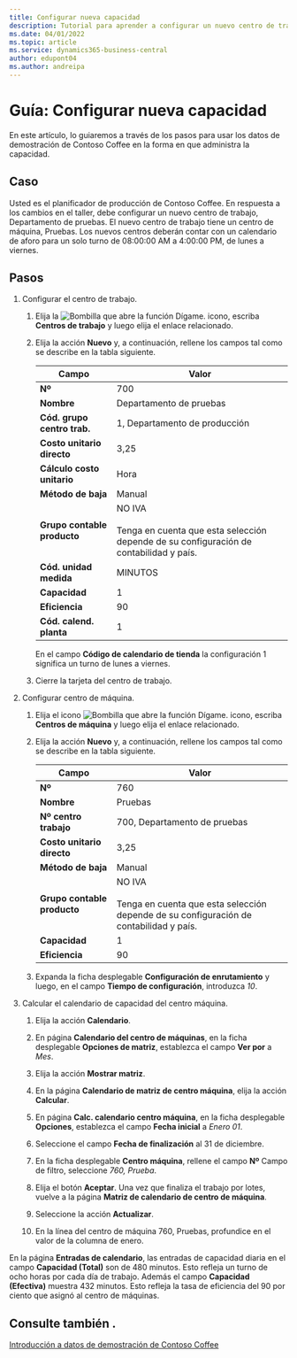 ```yaml
---
title: Configurar nueva capacidad
description: Tutorial para aprender a configurar un nuevo centro de trabajo con un calendario de capacidad para un solo turno en Business Central.
ms.date: 04/01/2022
ms.topic: article
ms.service: dynamics365-business-central
author: edupont04
ms.author: andreipa
---
```


# Guía: Configurar nueva capacidad

En este artículo, lo guiaremos a través de los pasos para usar los datos de demostración de Contoso Coffee en la forma en que administra la capacidad.  

## Caso

Usted es el planificador de producción de Contoso Coffee. En respuesta a los cambios en el taller, debe configurar un nuevo centro de trabajo, Departamento de pruebas. El nuevo centro de trabajo tiene un centro de máquina, Pruebas. Los nuevos centros deberán contar con un calendario de aforo para un solo turno de 08:00:00 AM a 4:00:00 PM, de lunes a viernes.  

## Pasos

1. Configurar el centro de trabajo.

    1. Elija la ![Bombilla que abre la función Dígame.](../media/ui-search/search_small.png "Dígame qué desea hacer") icono, escriba **Centros de trabajo** y luego elija el enlace relacionado.  

    2. Elija la acción **Nuevo** y, a continuación, rellene los campos tal como se describe en la tabla siguiente.  

        |Campo  |Valor  |
        |---------|---------|
        |**Nº** |700|
        |**Nombre** |Departamento de pruebas|
        |**Cód. grupo centro trab.** |1, Departamento de producción|
        |**Costo unitario directo**|3,25|
        |**Cálculo costo unitario**|Hora|
        |**Método de baja**|Manual|
        |**Grupo contable producto**|NO IVA</br></br>Tenga en cuenta que esta selección depende de su configuración de contabilidad y país.|
        |**Cód. unidad medida** |MINUTOS|
        |**Capacidad** |1|
        |**Eficiencia** |90|
        |**Cód. calend. planta** |1|

        En el campo **Código de calendario de tienda** la configuración 1 significa un turno de lunes a viernes.

    3. Cierre la tarjeta del centro de trabajo.

2. Configurar centro de máquina.

    1. Elija el icono ![Bombilla que abre la función Dígame.](../media/ui-search/search_small.png "Dígame qué desea hacer") icono, escriba **Centros de máquina** y luego elija el enlace relacionado.  

    2. Elija la acción **Nuevo** y, a continuación, rellene los campos tal como se describe en la tabla siguiente.  

        |Campo  |Valor  |
        |---------|---------|
        |**Nº** |760|
        |**Nombre** |Pruebas|
        |**Nº centro trabajo** |700, Departamento de pruebas|
        |**Costo unitario directo**|3,25|
        |**Método de baja**|Manual|
        |**Grupo contable producto**|NO IVA</br></br>Tenga en cuenta que esta selección depende de su configuración de contabilidad y país.|
        |**Capacidad** |1|
        |**Eficiencia** |90|
    3. Expanda la ficha desplegable **Configuración de enrutamiento** y luego, en el campo **Tiempo de configuración**, introduzca *10*.  

3. Calcular el calendario de capacidad del centro máquina.  

    1. Elija la acción **Calendario**.  

    2. En página **Calendario del centro de máquinas**, en la ficha desplegable **Opciones de matriz**, establezca el campo **Ver por** a *Mes*.  

    3. Elija la acción **Mostrar matriz**.  

    4. En la página **Calendario de matriz de centro máquina**, elija la acción **Calcular**.  

    5. En página **Calc. calendario centro máquina**, en la ficha desplegable **Opciones**, establezca el campo **Fecha inicial** a *Enero 01*.  

    6. Seleccione el campo **Fecha de finalización** al 31 de diciembre.  

    7. En la ficha desplegable **Centro máquina**, rellene el campo **Nº** Campo de filtro, seleccione *760, Prueba*.  

    8. Elija el botón **Aceptar**. Una vez que finaliza el trabajo por lotes, vuelve a la página **Matriz de calendario de centro de máquina**.  

    9. Seleccione la acción **Actualizar**.  

    10. En la línea del centro de máquina 760, Pruebas, profundice en el valor de la columna de enero.  

En la página **Entradas de calendario**, las entradas de capacidad diaria en el campo **Capacidad (Total)** son de 480 minutos. Esto refleja un turno de ocho horas por cada día de trabajo. Además el campo **Capacidad (Efectiva)** muestra 432 minutos. Esto refleja la tasa de eficiencia del 90 por ciento que asignó al centro de máquinas.  

## Consulte también .

[Introducción a datos de demostración de Contoso Coffee](contoso-coffee-intro.md)  
